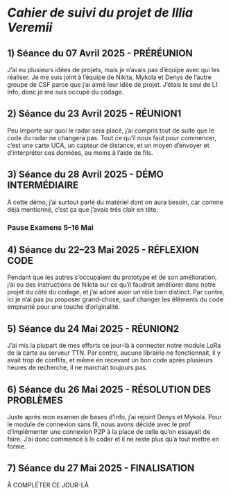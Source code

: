 # *Cahier de suivi du projet de Illia Veremii*

## 1) Séance du 07 Avril 2025 - PRÉRÉUNION
J’ai eu plusieurs idées de projets, mais je n’avais pas d’équipe avec qui les réaliser. Je me suis joint à l’équipe de Nikita, Mykola et Denys de l’autre groupe de CSF parce que j’ai aimé leur idée de projet. J’étais le seul de L1 Info, donc je me suis occupé du codage.

## 2) Séance du 23 Avril 2025 - RÉUNION1
Peu importe sur quoi le radar sera placé, j’ai compris tout de suite que le code du radar ne changera pas. Tout ce qu’il nous faut pour commencer, c’est une carte UCA, un capteur de distance, et un moyen d’envoyer et d’interpréter ces données, au moins à l’aide de fils.

## 3) Séance du 28 Avril 2025 - DÉMO INTERMÉDIAIRE
À cette démo, j’ai surtout parlé du matériel dont on aura besoin, car comme déjà mentionné, c’est ça que j’avais très clair en tête.

### Pause Examens 5–16 Mai

## 4) Séance du 22–23 Mai 2025 - RÉFLEXION CODE
Pendant que les autres s’occupaient du prototype et de son amélioration, j’ai eu des instructions de Nikita sur ce qu’il faudrait améliorer dans notre projet du côté du codage, et j’ai adoré avoir un rôle bien distinct. Par contre, ici je n’ai pas pu proposer grand-chose, sauf changer les éléments du code emprunté pour une touche d’originalité.

## 5) Séance du 24 Mai 2025 - RÉUNION2
J’ai mis la plupart de mes efforts ce jour-là à connecter notre module LoRa de la carte au serveur TTN. Par contre, aucune librairie ne fonctionnait, il y avait trop de conflits, et même en recevant un bon code après plusieurs heures de recherche, il ne marchait toujours pas.

## 6) Séance du 26 Mai 2025 - RÉSOLUTION DES PROBLÈMES
Juste après mon examen de bases d’info, j’ai rejoint Denys et Mykola. Pour le module de connexion sans fil, nous avons décidé avec le prof d’implémenter une connexion P2P à la place de celle qu’on essayait de faire. J’ai donc commencé à le coder et il ne reste plus qu’à tout mettre en forme.

## 7) Séance du 27 Mai 2025 - FINALISATION
À COMPLÉTER CE JOUR-LÀ
